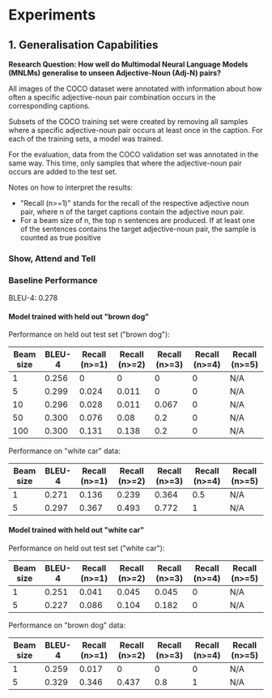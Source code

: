 # Experiments

## 1. Generalisation Capabilities

**Research Question: How well do Multimodal Neural Language Models (MNLMs) generalise to unseen
Adjective-Noun (Adj-N) pairs?**

All images of the COCO dataset were annotated with information about how often a specific adjective-noun pair
combination occurs in the corresponding captions. 

Subsets of the COCO training set were created by removing all samples where a specific adjective-noun pair occurs at
least once in the caption. For each of the training sets, a model was trained. 

For the evaluation, data from the COCO validation set was annotated in the same way. This time, only samples that where
the adjective-noun pair occurs are added to the test set.

Notes on how to interpret the results:
- "Recall (n>=1)" stands for the recall of the respective adjective noun pair,
where n of the target captions contain the adjective noun pair.
- For a beam size of n, the top n sentences are produced. If at least one of the sentences contains the target
adjective-noun pair, the sample is counted as true positive

### Show, Attend and Tell

### Baseline Performance

BLEU-4: 0.278

#### Model trained with held out "brown dog"

Performance on held out test set ("brown dog"):

Beam size | BLEU-4 | Recall (n>=1) | Recall (n>=2) | Recall (n>=3) | Recall (n>=4) | Recall (n>=5)
----------|--------| --------------| --------------| --------------| --------------| -------------
1         | 0.256  | 0             | 0             | 0             | 0             | N/A  
5         | 0.299  | 0.024         | 0.011         | 0             | 0             | N/A
10        | 0.296  | 0.028         | 0.011         | 0.067         | 0             | N/A
50        | 0.300  | 0.076         | 0.08          | 0.2           | 0             | N/A
100       | 0.300  | 0.131         | 0.138         | 0.2           | 0             | N/A

Performance on "white car" data:

Beam size | BLEU-4 | Recall (n>=1) | Recall (n>=2) | Recall (n>=3) | Recall (n>=4) | Recall (n>=5)
----------|--------| --------------| --------------| --------------| --------------| -------------
1         | 0.271  | 0.136         | 0.239         | 0.364         | 0.5           | N/A
5         | 0.297  | 0.367         | 0.493         | 0.772         | 1             | N/A


#### Model trained with held out "white car"

Performance on held out test set ("white car"):

Beam size | BLEU-4 | Recall (n>=1) | Recall (n>=2) | Recall (n>=3) | Recall (n>=4) | Recall (n>=5)
----------|--------| --------------| --------------| --------------| --------------| -------------
1         | 0.251  | 0.041         | 0.045         | 0.045         | 0             | N/A
5         | 0.227  | 0.086         | 0.104         | 0.182         | 0             | N/A

Performance on "brown dog" data:

Beam size | BLEU-4 | Recall (n>=1) | Recall (n>=2) | Recall (n>=3) | Recall (n>=4) | Recall (n>=5)
----------|--------| --------------| --------------| --------------| --------------| -------------
1         | 0.259  | 0.017         | 0             | 0             | 0             | N/A
5         | 0.329  | 0.346         | 0.437         | 0.8           | 1             | N/A
